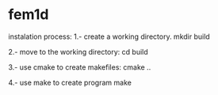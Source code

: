 # fem1d

instalation process:
  1.- create a working directory.
        mkdir build

  2.- move to the working directory:
        cd build

  3.- use cmake to create makefiles:
        cmake ..

  4.- use make to create program
        make
